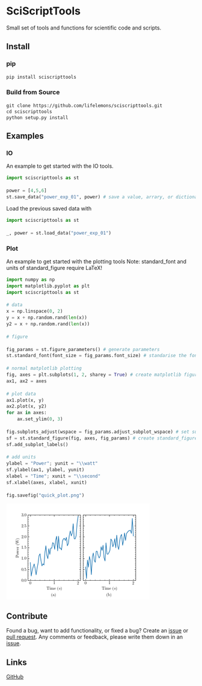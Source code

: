 # SciScriptTools

Small set of tools and functions for scientific code and scripts.

## Install

### pip
```bash
pip install sciscripttools
```

### Build from Source
```
git clone https://github.com/lifelemons/sciscripttools.git
cd sciscripttools
python setup.py install
```
## Examples 
### IO
An example to get started with the IO tools.
```python
import sciscripttools as st

power = [4,5,6]
st.save_data("power_exp_01", power) # save a value, arrary, or dictionary
```
Load the previous saved data with
```python
import sciscripttools as st

_, power = st.load_data("power_exp_01")
```

### Plot
An example to get started with the plotting tools
Note: standard_font and units of standard_figure require LaTeX!

```python
import numpy as np
import matplotlib.pyplot as plt
import sciscripttools as st

# data
x = np.linspace(0, 2)
y = x + np.random.rand(len(x))
y2 = x + np.random.rand(len(x))

# figure

fig_params = st.figure_parameters() # generate parameters
st.standard_font(font_size = fig_params.font_size) # standarise the font

# normal matplotlib plotting
fig, axes = plt.subplots(1, 2, sharey = True) # create matplotlib figure
ax1, ax2 = axes

# plot data
ax1.plot(x, y)
ax2.plot(x, y2)
for ax in axes:
    ax.set_ylim(0, 3) 

fig.subplots_adjust(wspace = fig_params.adjust_subplot_wspace) # set subplot width spacing
sf = st.standard_figure(fig, axes, fig_params) # create standard_figure
sf.add_subplot_labels()

# add units
ylabel = "Power"; yunit = "\\watt"
sf.ylabel(ax1, ylabel, yunit)
xlabel = "Time"; xunit = "\\second"
sf.xlabel(axes, xlabel, xunit)

fig.savefig("quick_plot.png")
```
![example quick plot](examples/readme_plot_example.png)

## Contribute
Found a bug, want to add functionality, or fixed a bug?
Create an [issue](https://github.com/lifelemons/sciscripttools/issues) or [pull request](https://github.com/lifelemons/sciscripttools/pulls).
Any comments or feedback, please write them down in an [issue](https://github.com/lifelemons/sciscripttools/issues).

## Links
[GitHub](https://github.com/lifelemons/sciscripttools)